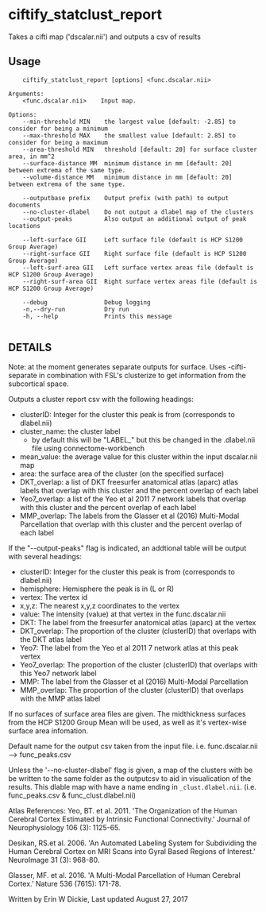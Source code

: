 # ciftify_statclust_report

Takes a cifti map ('dscalar.nii') and outputs a csv of results

## Usage
```
    ciftify_statclust_report [options] <func.dscalar.nii>

Arguments:
    <func.dscalar.nii>    Input map.

Options:
    --min-threshold MIN    the largest value [default: -2.85] to consider for being a minimum
    --max-threshold MAX    the smallest value [default: 2.85] to consider for being a maximum
    --area-threshold MIN   threshold [default: 20] for surface cluster area, in mm^2
    --surface-distance MM  minimum distance in mm [default: 20] between extrema of the same type.
    --volume-distance MM   minimum distance in mm [default: 20] between extrema of the same type.

    --outputbase prefix    Output prefix (with path) to output documents
    --no-cluster-dlabel    Do not output a dlabel map of the clusters
    --output-peaks         Also output an additional output of peak locations

    --left-surface GII     Left surface file (default is HCP S1200 Group Average)
    --right-surface GII    Right surface file (default is HCP S1200 Group Average)
    --left-surf-area GII   Left surface vertex areas file (default is HCP S1200 Group Average)
    --right-surf-area GII  Right surface vertex areas file (default is HCP S1200 Group Average)

    --debug                Debug logging
    -n,--dry-run           Dry run
    -h, --help             Prints this message


```
## DETAILS
Note: at the moment generates separate outputs for surface.
Uses -cifti-separate in combination with FSL's clusterize to get information from
the subcortical space.

Outputs a cluster report csv with the following headings:
  + clusterID: Integer for the cluster this peak is from (corresponds to dlabel.nii)
  + cluster_name: the cluster label
    + by default this will be "LABEL_<clusterID>" but this be changed
      in the .dlabel.nii file using connectome-workbench
  + mean_value: the average value for this cluster within the input dscalar.nii map
  + area: the surface area of the cluster (on the specified surface)
  + DKT_overlap: a list of DKT freesurfer anatomical atlas (aparc) atlas labels
     that overlap with this cluster and the percent overlap of each label
  + Yeo7_overlap: a list of the Yeo et al 2011 7 network labels that overlap
     with this cluster and the percent overlap of each label
  + MMP_overlap: The labels from the Glasser et al (2016) Multi-Modal Parcellation
     that overlap with this cluster and the percent overlap of each label

If the "--output-peaks" flag is indicated, an addtional table will be output
with several headings:
  + clusterID: Integer for the cluster this peak is from (corresponds to dlabel.nii)
  + hemisphere: Hemisphere the peak is in (L or R)
  + vertex: The vertex id
  + x,y,z: The nearest x,y,z coordinates to the vertex
  + value: The intensity (value) at that vertex in the func.dscalar.nii
  + DKT: The label from the freesurfer anatomical atlas (aparc) at the vertex
  + DKT_overlap: The proportion of the cluster (clusterID) that overlaps with the DKT atlas label
  + Yeo7: The label from the Yeo et al 2011 7 network atlas at this peak vertex
  + Yeo7_overlap: The proportion of the cluster (clusterID) that overlaps with this Yeo7 network label
  + MMP: The label from the Glasser et al (2016) Multi-Modal Parcellation
  + MMP_overlap: The proportion of the cluster (clusterID) that overlaps with the MMP atlas label

If no surfaces of surface area files are given. The midthickness surfaces from
the HCP S1200 Group Mean will be used, as well as it's vertex-wise
surface area infomation.

Default name for the output csv taken from the input file.
i.e. func.dscalar.nii --> func_peaks.csv

Unless the '--no-cluster-dlabel' flag is given, a map of the clusters with be
be written to the same folder as the outputcsv to aid in visualication of the results.
This dlable map with have a name ending in `_clust.dlabel.nii`.
(i.e. func_peaks.csv & func_clust.dlabel.nii)

Atlas References:
Yeo, BT. et al. 2011. 'The Organization of the Human Cerebral Cortex
Estimated by Intrinsic Functional Connectivity.' Journal of Neurophysiology
106 (3): 1125-65.

Desikan, RS.et al. 2006. 'An Automated Labeling System for Subdividing the
Human Cerebral Cortex on MRI Scans into Gyral Based Regions of Interest.'
NeuroImage 31 (3): 968-80.

Glasser, MF. et al. 2016. 'A Multi-Modal Parcellation of Human Cerebral Cortex.'
Nature 536 (7615): 171-78.

Written by Erin W Dickie, Last updated August 27, 2017
